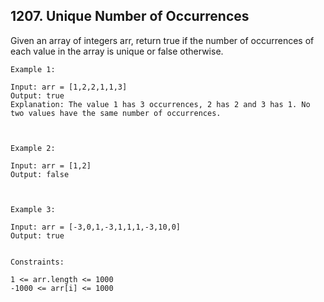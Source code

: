## 1207. Unique Number of Occurrences
Given an array of integers arr, return true if the number of occurrences of each value in the array is unique or false otherwise.

 
```
Example 1:

Input: arr = [1,2,2,1,1,3]
Output: true
Explanation: The value 1 has 3 occurrences, 2 has 2 and 3 has 1. No two values have the same number of occurrences.



Example 2:

Input: arr = [1,2]
Output: false



Example 3:

Input: arr = [-3,0,1,-3,1,1,1,-3,10,0]
Output: true
 

Constraints:

1 <= arr.length <= 1000
-1000 <= arr[i] <= 1000
```